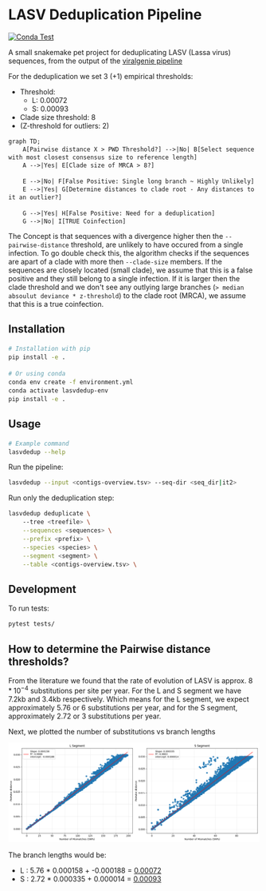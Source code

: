 # LASV Deduplication Pipeline

[![Conda Test](https://github.com/Joon-Klaps/lasvdedup/actions/workflows/conda-test.yml/badge.svg)](https://github.com/Joon-Klaps/lasvdedup/actions/workflows/conda-test.yml?query=workflow%3AConda)

A small snakemake pet project for deduplicating LASV (Lassa virus) sequences, from the output of the [viralgenie pipeline](https://github.com/Joon-Klaps/viralgenie)

For the deduplication we set 3 (+1) empirical thresholds:
- Threshold:
    - L: 0.00072
    - S: 0.00093
- Clade size threshold: 8
- (Z-threshold for outliers: 2)

```mermaid
graph TD;
    A[Pairwise distance X > PWD Threshold?] -->|No| B[Select sequence with most closest consensus size to reference length]
    A -->|Yes| E[Clade size of MRCA > 8?]

    E -->|No| F[False Positive: Single long branch ~ Highly Unlikely]
    E -->|Yes| G[Determine distances to clade root - Any distances to it an outlier?]

    G -->|Yes| H[False Positive: Need for a deduplication]
    G -->|No| I[TRUE Coinfection]
```

The Concept is that sequences with a divergence higher then the `--pairwise-distance` threshold, are unlikely to have occured from a single infection. To go double check this, the algorithm checks if the sequences are apart of a clade with more then `--clade-size` members. If the sequences are closely located (small clade), we assume that this is a false positive and they still belong to a single infection. If it is larger then the clade threshold and we don't see any outlying large branches (`> median absoulut deviance * z-threshold`) to the clade root (MRCA), we assume that this is a true coinfection.

## Installation

```bash
# Installation with pip
pip install -e .

# Or using conda
conda env create -f environment.yml
conda activate lasvdedup-env
pip install -e .
```

## Usage

```bash
# Example command
lasvdedup --help
```

Run the pipeline:

```bash
lasvdedup --input <contigs-overview.tsv> --seq-dir <seq_dir|it2>
```

Run only the deduplication step:

```bash
lasvdedup deduplicate \ 
    --tree <treefile> \
    --sequences <sequences> \
    --prefix <prefix> \
    --species <species> \
    --segment <segment> \
    --table <contigs-overview.tsv> \
```

## Development

To run tests:

```bash
pytest tests/
```

## How to determine the Pairwise distance thresholds?

From the literature we found that the rate of evolution of LASV is approx. $8 * 10^{-4}$ substitutions per site per year.
For the L and S segment we have 7.2kb and 3.4kb respectively.
Which means for the L segment, we expect approximately 5.76 or 6 substitutions per year, and for the S segment, approximately 2.72 or 3 substitutions per year.

Next, we plotted the number of substitutions vs branch lengths

![alt text](assets/images/snpsvsbranchlengths.png)

The branch lengths would be:
-   L : 5.76 \* 0.000158 + -0.000188 = <ins>0.00072</ins>
-   S : 2.72 \* 0.000335 + 0.000014 = <ins>0.00093</ins>
